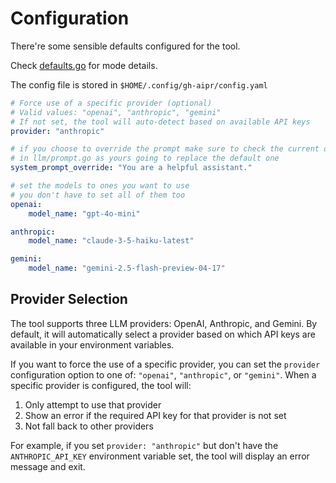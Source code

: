 # Configuration

There're some sensible defaults configured for the tool.

Check [defaults.go](../config/defaults.go) for mode details.

The config file is stored in `$HOME/.config/gh-aipr/config.yaml`

```yaml
# Force use of a specific provider (optional)
# Valid values: "openai", "anthropic", "gemini"
# If not set, the tool will auto-detect based on available API keys
provider: "anthropic"

# if you choose to override the prompt make sure to check the current one
# in llm/prompt.go as yours going to replace the default one
system_prompt_override: "You are a helpful assistant."

# set the models to ones you want to use
# you don't have to set all of them too
openai:
    model_name: "gpt-4o-mini"

anthropic:
    model_name: "claude-3-5-haiku-latest"

gemini:
    model_name: "gemini-2.5-flash-preview-04-17"
```

## Provider Selection

The tool supports three LLM providers: OpenAI, Anthropic, and Gemini. By default, it will automatically select a provider based on which API keys are available in your environment variables.

If you want to force the use of a specific provider, you can set the `provider` configuration option to one of: `"openai"`, `"anthropic"`, or `"gemini"`. When a specific provider is configured, the tool will:

1. Only attempt to use that provider
2. Show an error if the required API key for that provider is not set
3. Not fall back to other providers

For example, if you set `provider: "anthropic"` but don't have the `ANTHROPIC_API_KEY` environment variable set, the tool will display an error message and exit.
